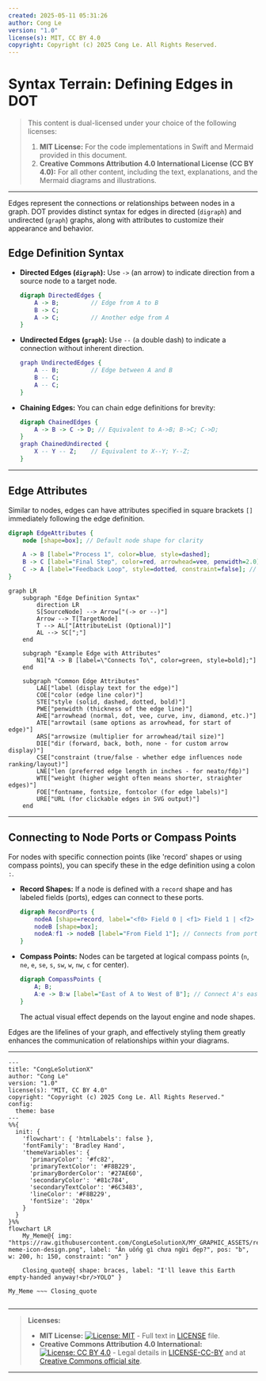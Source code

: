 ```yaml
---
created: 2025-05-11 05:31:26
author: Cong Le
version: "1.0"
license(s): MIT, CC BY 4.0
copyright: Copyright (c) 2025 Cong Le. All Rights Reserved.
---
```




# Syntax Terrain: Defining Edges in DOT

> This content is dual-licensed under your choice of the following licenses:
> 1.  **MIT License:** For the code implementations in Swift and Mermaid provided in this document.
> 2.  **Creative Commons Attribution 4.0 International License (CC BY 4.0):** For all other content, including the text, explanations, and the Mermaid diagrams and illustrations.

---


Edges represent the connections or relationships between nodes in a graph. DOT provides distinct syntax for edges in directed (`digraph`) and undirected (`graph`) graphs, along with attributes to customize their appearance and behavior.

## Edge Definition Syntax

*   **Directed Edges (`digraph`):** Use `->` (an arrow) to indicate direction from a source node to a target node.
    ```dot
    digraph DirectedEdges {
        A -> B;         // Edge from A to B
        B -> C;
        A -> C;         // Another edge from A
    }
    ```

*   **Undirected Edges (`graph`):** Use `--` (a double dash) to indicate a connection without inherent direction.
    ```dot
    graph UndirectedEdges {
        A -- B;         // Edge between A and B
        B -- C;
        A -- C;
    }
    ```

*   **Chaining Edges:** You can chain edge definitions for brevity:
    ```dot
    digraph ChainedEdges {
        A -> B -> C -> D; // Equivalent to A->B; B->C; C->D;
    }
    graph ChainedUndirected {
        X -- Y -- Z;    // Equivalent to X--Y; Y--Z;
    }
    ```

----

## Edge Attributes

Similar to nodes, edges can have attributes specified in square brackets `[]` immediately following the edge definition.

```dot
digraph EdgeAttributes {
    node [shape=box]; // Default node shape for clarity

    A -> B [label="Process 1", color=blue, style=dashed];
    B -> C [label="Final Step", color=red, arrowhead=vee, penwidth=2.0];
    C -> A [label="Feedback Loop", style=dotted, constraint=false]; // constraint=false means edge doesn't affect layout ranking
}
```

```mermaid
graph LR
    subgraph "Edge Definition Syntax"
        direction LR
        S[SourceNode] --> Arrow["(-> or --)"]
        Arrow --> T[TargetNode]
        T --> AL["[AttributeList (Optional)]"]
        AL --> SC[";"]
    end

    subgraph "Example Edge with Attributes"
        N1["A -> B [label=\"Connects To\", color=green, style=bold];"]
    end

    subgraph "Common Edge Attributes"
        LAE["label (display text for the edge)"]
        COE["color (edge line color)"]
        STE["style (solid, dashed, dotted, bold)"]
        PWE["penwidth (thickness of the edge line)"]
        AHE["arrowhead (normal, dot, vee, curve, inv, diamond, etc.)"]
        ATE["arrowtail (same options as arrowhead, for start of edge)"]
        ARS["arrowsize (multiplier for arrowhead/tail size)"]
        DIE["dir (forward, back, both, none - for custom arrow display)"]
        CSE["constraint (true/false - whether edge influences node ranking/layout)"]
        LNE["len (preferred edge length in inches - for neato/fdp)"]
        WTE["weight (higher weight often means shorter, straighter edges)"]
        FOE["fontname, fontsize, fontcolor (for edge labels)"]
        URE["URL (for clickable edges in SVG output)"]
    end
```

----

## Connecting to Node Ports or Compass Points

For nodes with specific connection points (like 'record' shapes or using compass points), you can specify these in the edge definition using a colon `:`.

*   **Record Shapes:** If a node is defined with a `record` shape and has labeled fields (ports), edges can connect to these ports.
    ```dot
    digraph RecordPorts {
        nodeA [shape=record, label="<f0> Field 0 | <f1> Field 1 | <f2> Field 2"];
        nodeB [shape=box];
        nodeA:f1 -> nodeB [label="From Field 1"]; // Connects from port f1 of nodeA
    }
    ```

*   **Compass Points:** Nodes can be targeted at logical compass points (`n`, `ne`, `e`, `se`, `s`, `sw`, `w`, `nw`, `c` for center).
    ```dot
    digraph CompassPoints {
        A; B;
        A:e -> B:w [label="East of A to West of B"]; // Connect A's east side to B's west side
    }
    ```
    The actual visual effect depends on the layout engine and node shapes.

Edges are the lifelines of your graph, and effectively styling them greatly enhances the communication of relationships within your diagrams.


---


<!-- 
```mermaid
%% Current Mermaid version
info
```
-->


```mermaid
---
title: "CongLeSolutionX"
author: "Cong Le"
version: "1.0"
license(s): "MIT, CC BY 4.0"
copyright: "Copyright (c) 2025 Cong Le. All Rights Reserved."
config:
  theme: base
---
%%{
  init: {
    'flowchart': { 'htmlLabels': false },
    'fontFamily': 'Bradley Hand',
    'themeVariables': {
      'primaryColor': '#fc82',
      'primaryTextColor': '#F8B229',
      'primaryBorderColor': '#27AE60',
      'secondaryColor': '#81c784',
      'secondaryTextColor': '#6C3483',
      'lineColor': '#F8B229',
      'fontSize': '20px'
    }
  }
}%%
flowchart LR
    My_Meme@{ img: "https://raw.githubusercontent.com/CongLeSolutionX/MY_GRAPHIC_ASSETS/refs/heads/Designing_graphic_syntax/MY_MEME/My-meme-icon-design.png", label: "Ăn uống gì chưa ngừi đẹp?", pos: "b", w: 200, h: 150, constraint: "on" }

    Closing_quote@{ shape: braces, label: "I'll leave this Earth empty-handed anyway!<br/>YOLO" }

My_Meme ~~~ Closing_quote


```




---
>**Licenses:**
>
>- **MIT License:**  [![License: MIT](https://img.shields.io/badge/License-MIT-yellow.svg)](LICENSE) - Full text in [LICENSE](LICENSE) file.
>- **Creative Commons Attribution 4.0 International:** [![License: CC BY 4.0](https://licensebuttons.net/l/by/4.0/88x31.png)](LICENSE-CC-BY) - Legal details in [LICENSE-CC-BY](LICENSE-CC-BY) and at [Creative Commons official site](http://creativecommons.org/licenses/by/4.0/).
>
---
